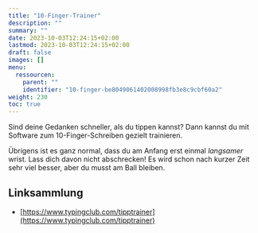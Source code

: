 ```yaml
---
title: "10-Finger-Trainer"
description: ""
summary: ""
date: 2023-10-03T12:24:15+02:00
lastmod: 2023-10-03T12:24:15+02:00
draft: false
images: []
menu:
  ressourcen:
    parent: ""
    identifier: "10-finger-be8049061402008998fb3e8c9cbf60a2"
weight: 230
toc: true
---
```


Sind deine Gedanken schneller, als du tippen kannst? Dann kannst du mit Software zum 10-Finger-Schreiben gezielt trainieren.

Übrigens ist es ganz normal, dass du am Anfang erst einmal _langsamer_ wrist. Lass dich davon nicht abschrecken! Es wird schon
nach kurzer Zeit sehr viel besser, aber du musst am Ball bleiben.

## Linksammlung

- [https://www.typingclub.com/tipptrainer](https://www.typingclub.com/tipptrainer)
